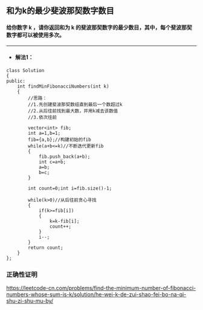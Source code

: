 ## 和为k的最少斐波那契数字数目
#### 给你数字 k ，请你返回和为 k 的斐波那契数字的最少数目，其中，每个斐波那契数字都可以被使用多次。
---
* #### 解法1：
```
class Solution 
{
public:
    int findMinFibonacciNumbers(int k) 
    {
        //思路：
        //1.先创建斐波那契数组直到最后一个数超过k
        //2.从后往前找到最大数，并用k减去该数值
        //3.依次往前

        vector<int> fib;
        int a=1,b=1;
        fib={a,b};//构建初始的fib
        while(a+b<=k)//不断迭代更新fib
        {
            fib.push_back(a+b);
            int c=a+b;
            a=b;
            b=c;
        }
        
        int count=0;int i=fib.size()-1;

        while(k>0)//从后往前贪心寻找
        {
            if(k>=fib[i])
            {
                k=k-fib[i];
                count++;    
            }
            i--;
        }
        return count;
    }
};

```

### 正确性证明
https://leetcode-cn.com/problems/find-the-minimum-number-of-fibonacci-numbers-whose-sum-is-k/solution/he-wei-k-de-zui-shao-fei-bo-na-qi-shu-zi-shu-mu-by/
